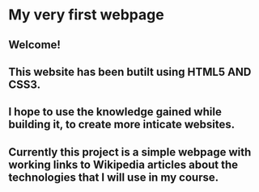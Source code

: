 # My very first webpage 

## Welcome!
## This website has been butilt using HTML5 AND CSS3. 
## I hope to use the knowledge gained while building it, to create more inticate websites.
## Currently this project is a simple webpage with working links to Wikipedia articles about the technologies that I will use in my course.
